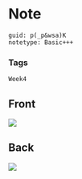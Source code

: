 # Note
```
guid: p(_p&wsa)K
notetype: Basic+++
```

### Tags
```
Week4
```

## Front
<img src="paste-5ba5114f176559527d8122f9958066854df5cf9e.jpg">

## Back
<img src="paste-b075670fceec9a0e45ede51cba3eb622d1dc2a95.jpg">
